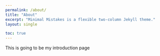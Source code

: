 ```yaml
---
permalink: /about/
title: "About"
excerpt: "Minimal Mistakes is a flexible two-column Jekyll theme."
layout: single

toc: true
---
```


This is going to be my introduction page